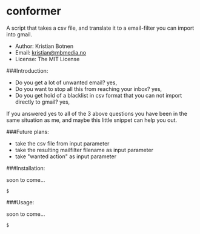 conformer
=========

A script that takes a csv file, and translate it to a email-filter you can import into gmail.

* Author: Kristian Botnen
* Email: kristian@mbmedia.no
* License: The MIT License

###Introduction:

* Do you get a lot of unwanted email? yes,
* Do you want to stop all this from reaching your inbox? yes,
* Do you get hold of a blacklist in csv format that you can not import directly to gmail? yes,

If you answered yes to all of the 3 above questions you have been in the same situation as me, and maybe this little snippet can help you out.

###Future plans:

* take the csv file from input parameter
* take the resulting mailfilter filename as input parameter
* take "wanted action" as input parameter

###Installation:

soon to come...

```
$
```
###Usage:

soon to come...
```
$
```

